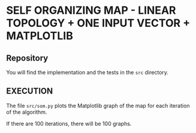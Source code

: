 # SELF ORGANIZING MAP - LINEAR TOPOLOGY + ONE INPUT VECTOR + MATPLOTLIB

## Repository


You will find the implementation and the tests in the `src` directory.


## EXECUTION


The file `src/som.py` plots the Matplotlib graph of the map for each iteration of the algorithm.

If there are 100 iterations, there will be 100 graphs.


